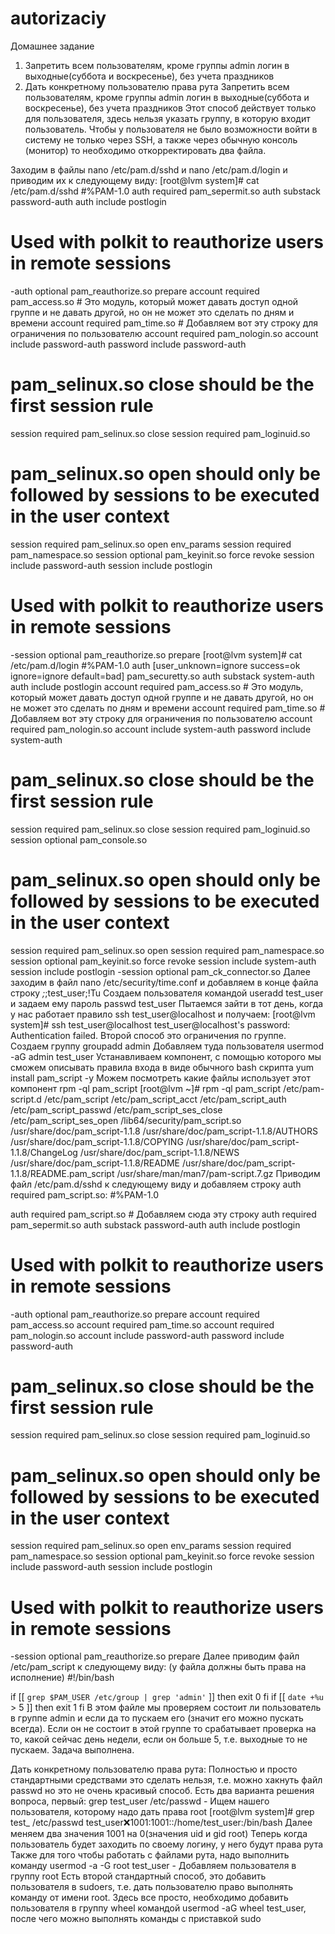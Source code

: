 # autorizaciy
Домашнее задание
1. Запретить всем пользователям, кроме группы admin логин в выходные(суббота и воскресенье), без учета праздников
2. Дать конкретному пользователю права рута
Запретить всем пользователям, кроме группы admin логин в выходные(суббота и воскресенье), без учета праздников
Этот способ действует только для пользователя, здесь нельзя указать группу, в которую входит пользователь.
Чтобы у пользователя не было возможности войти в систему не только через SSH, а также через обычную консоль (монитор) то необходимо откорректировать два файла.

Заходим в файлы nano /etc/pam.d/sshd и nano /etc/pam.d/login и приводим их к следующему виду:
[root@lvm system]# cat /etc/pam.d/sshd
#%PAM-1.0
auth       required     pam_sepermit.so
auth       substack     password-auth
auth       include      postlogin
# Used with polkit to reauthorize users in remote sessions
-auth      optional     pam_reauthorize.so prepare
account required pam_access.so # Это модуль, который может давать доступ одной группе и не давать другой, но он не может это сделать по дням и времени
account required pam_time.so # Добавляем вот эту строку для ограничения по пользователю
account    required     pam_nologin.so
account    include      password-auth
password   include      password-auth
# pam_selinux.so close should be the first session rule
session    required     pam_selinux.so close
session    required     pam_loginuid.so
# pam_selinux.so open should only be followed by sessions to be executed in the user context
session    required     pam_selinux.so open env_params
session    required     pam_namespace.so
session    optional     pam_keyinit.so force revoke
session    include      password-auth
session    include      postlogin
# Used with polkit to reauthorize users in remote sessions
-session   optional     pam_reauthorize.so prepare
[root@lvm system]# cat /etc/pam.d/login
#%PAM-1.0
auth [user_unknown=ignore success=ok ignore=ignore default=bad] pam_securetty.so
auth       substack     system-auth
auth       include      postlogin
account required pam_access.so # Это модуль, который может давать доступ одной группе и не давать другой, но он не может это сделать по дням и времени
account   required   pam_time.so # Добавляем вот эту строку для ограничения по пользователю
account    required     pam_nologin.so
account    include      system-auth
password   include      system-auth
# pam_selinux.so close should be the first session rule
session    required     pam_selinux.so close
session    required     pam_loginuid.so
session    optional     pam_console.so
# pam_selinux.so open should only be followed by sessions to be executed in the user context
session    required     pam_selinux.so open
session    required     pam_namespace.so
session    optional     pam_keyinit.so force revoke
session    include      system-auth
session    include      postlogin
-session   optional     pam_ck_connector.so
Далее заходим в файл nano /etc/security/time.conf и добавляем в конце файла строку *;*;test_user;!Tu
Создаем пользователя командой useradd test_user и задаем ему пароль passwd test_user
Пытаемся зайти в тот день, когда у нас работает правило ssh test_user@localhost и получаем:
[root@lvm system]# ssh test_user@localhost
test_user@localhost's password:
Authentication failed.
Второй способ это ограничения по группе.
Создаем группу groupadd admin
Добавляем туда пользователя usermod -aG admin test_user
Устанавливаем компонент, с помощью которого мы сможем описывать правила входа в виде обычного bash скрипта yum install pam_script -y
Можем посмотреть какие файлы использует этот компонент rpm -ql pam_script
[root@lvm ~]# rpm -ql pam_script
/etc/pam-script.d
/etc/pam_script
/etc/pam_script_acct
/etc/pam_script_auth
/etc/pam_script_passwd
/etc/pam_script_ses_close
/etc/pam_script_ses_open
/lib64/security/pam_script.so
/usr/share/doc/pam_script-1.1.8
/usr/share/doc/pam_script-1.1.8/AUTHORS
/usr/share/doc/pam_script-1.1.8/COPYING
/usr/share/doc/pam_script-1.1.8/ChangeLog
/usr/share/doc/pam_script-1.1.8/NEWS
/usr/share/doc/pam_script-1.1.8/README
/usr/share/doc/pam_script-1.1.8/README.pam_script
/usr/share/man/man7/pam-script.7.gz
Приводим файл /etc/pam.d/sshd к следующему виду и добавляем строку auth       required     pam_script.so:
#%PAM-1.0

auth       required     pam_script.so # Добавляем сюда эту строку
auth       required     pam_sepermit.so
auth       substack     password-auth
auth       include      postlogin
# Used with polkit to reauthorize users in remote sessions
-auth      optional     pam_reauthorize.so prepare
account required pam_access.so
account required pam_time.so
account    required     pam_nologin.so
account    include      password-auth
password   include      password-auth
# pam_selinux.so close should be the first session rule
session    required     pam_selinux.so close
session    required     pam_loginuid.so
# pam_selinux.so open should only be followed by sessions to be executed in the user context
session    required     pam_selinux.so open env_params
session    required     pam_namespace.so
session    optional     pam_keyinit.so force revoke
session    include      password-auth
session    include      postlogin
# Used with polkit to reauthorize users in remote sessions
-session   optional     pam_reauthorize.so prepare
Далее приводим файл /etc/pam_script к следующему виду: (у файла должны быть права на исполнение)
#!/bin/bash

if [[ `grep $PAM_USER /etc/group | grep 'admin'` ]]
then
exit 0
fi
if [[ `date +%u` > 5 ]]
then
exit 1
fi
В этом файле мы проверяем состоит ли пользователь в группе admin и если да то пускаем его (значит его можно пускать всегда). Если он не состоит в этой группе то срабатывает проверка на то, какой сейчас день недели, если он больше 5, т.е. выходные то не пускаем. Задача выполнена.

Дать конкретному пользователю права рута: Полностью и просто стандартными средствами это сделать нельзя, т.е. можно хакнуть файл passwd но это не очень красивый способ. Есть два варианта решения вопроса, первый:
grep test_user /etc/passwd - Ищем нашего пользователя, которому надо дать права root
[root@lvm system]# grep test_ /etc/passwd
test_user:x:1001:1001::/home/test_user:/bin/bash
Далее меняем два значения 1001 на 0(значения uid и gid root) Теперь когда пользователь будет заходить по своему логину, у него будут права рута
Также для того чтобы работать с файлами рута, надо выполнить команду usermod -a -G root test_user - Добавляем пользователя в группу root
Есть второй стандартный способ, это добавить пользователя в sudoers, т.е. дать пользователю право выполнять команду от имени root. Здесь все просто, необходимо добавить пользователя в группу wheel командой usermod -aG wheel test_user, после чего можно выполнять команды с приставкой sudo
